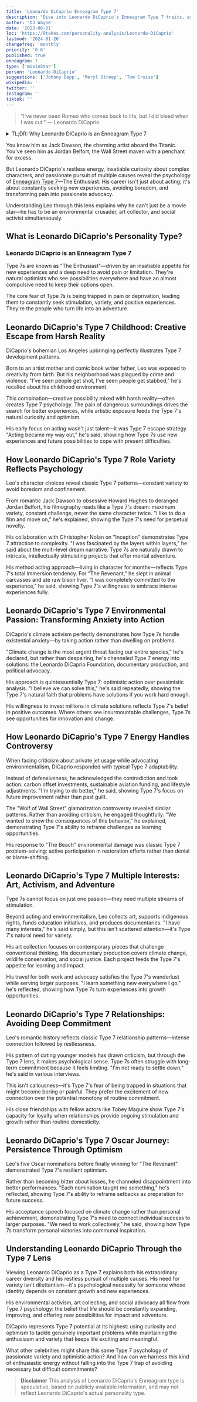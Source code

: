 ```yaml
---
title: 'Leonardo DiCaprio Enneagram Type 7'
description: "Dive into Leonardo DiCaprio's Enneagram Type 7 traits, exploring his versatile roles and environmental activism in a captivating analysis."
author: 'DJ Wayne'
date: '2023-08-21'
loc: 'https://9takes.com/personality-analysis/Leonardo-DiCaprio'
lastmod: '2024-01-26'
changefreq: 'monthly'
priority: '0.6'
published: true
enneagram: 7
type: ['movieStar']
person: 'Leonardo-DiCaprio'
suggestions: ['Johnny Depp', 'Meryl Streep', 'Tom Cruise']
wikipedia: ''
twitter: ''
instagram: ''
tiktok: ''
---
```



> "I've never been Romeo who comes back to life, but I did bleed when I was cut." — Leonardo DiCaprio

<details>
<summary class="accordion">TL;DR: Why Leonardo DiCaprio is an Enneagram Type 7</summary>
<div class="panel">
<ul>
<li><b>Versatility in Roles:</b> When you think of DiCaprio, his diverse range of roles comes to mind. From romantic leads to complex anti-heroes, his choice of characters aligns with Type 7's need for variety and fear of confinement. This versatility suggests a restless curiosity and a desire for new experiences, hallmark traits of Type 7.
</li>
<li><b>The Inner World:</b> DiCaprio's inner world is likely a whirlwind of thoughts, emotions, and plans for future adventures. While he may appear as a Hollywood star to the public, his deep involvement in environmental causes and intellectual pursuits suggests a daily life filled with diverse interests. This aligns with Type 7's insatiable curiosity and zest for life.
</li>
<li><b>Handling Controversies:</b> DiCaprio has faced controversies, particularly around the environmental impact of his projects. This could symbolize a Type 7's core fear of being trapped in painful situations, leading to choices that later require rectification. His constructive approach to resolving these issues shows maturity and deserves empathy, as it reflects Type 7's journey toward confronting challenges head-on.
</li>
<li><b>Core Motivation:</b> At the core, DiCaprio seems driven by a need to avoid emotional pain and seek fulfilling experiences, whether it's through his roles, activism, or personal life. This core motivation to seek variety and depth in experiences can be traced back to the fundamental traits of an Enneagram Type 7.
</li>
</ul>
  </div>
</details>

<p class="firstLetter">You know him as Jack Dawson, the charming artist aboard the Titanic. You've seen him as Jordan Belfort, the Wall Street maven with a penchant for excess.</p>

But Leonardo DiCaprio's restless energy, insatiable curiosity about complex characters, and passionate pursuit of multiple causes reveal the psychology of [Enneagram Type 7](/enneagram-corner/enneagram-type-7)—The Enthusiast. His career isn't just about acting; it's about constantly seeking new experiences, avoiding boredom, and transforming pain into passionate advocacy.

Understanding Leo through this lens explains why he can't just be a movie star—he has to be an environmental crusader, art collector, and social activist simultaneously.

## What is Leonardo DiCaprio's Personality Type?

### Leonardo DiCaprio is an Enneagram Type 7

Type 7s are known as "The Enthusiast"—driven by an insatiable appetite for new experiences and a deep need to avoid pain or limitation. They're natural optimists who see possibilities everywhere and have an almost compulsive need to keep their options open.

The core fear of Type 7s is being trapped in pain or deprivation, leading them to constantly seek stimulation, variety, and positive experiences. They're the people who turn life into an adventure.

## Leonardo DiCaprio's Type 7 Childhood: Creative Escape from Harsh Reality

DiCaprio's bohemian Los Angeles upbringing perfectly illustrates Type 7 development patterns.

Born to an artist mother and comic book writer father, Leo was exposed to creativity from birth. But his neighborhood was plagued by crime and violence. "I've seen people get shot, I've seen people get stabbed," he's recalled about his childhood environment.

This combination—creative possibility mixed with harsh reality—often creates Type 7 psychology. The pain of dangerous surroundings drives the search for better experiences, while artistic exposure feeds the Type 7's natural curiosity and optimism.

His early focus on acting wasn't just talent—it was Type 7 escape strategy. "Acting became my way out," he's said, showing how Type 7s use new experiences and future possibilities to cope with present difficulties.

## How Leonardo DiCaprio's Type 7 Role Variety Reflects Psychology

Leo's character choices reveal classic Type 7 patterns—constant variety to avoid boredom and confinement.

From romantic Jack Dawson to obsessive Howard Hughes to deranged Jordan Belfort, his filmography reads like a Type 7's dream: maximum variety, constant challenge, never the same character twice. "I like to do a film and move on," he's explained, showing the Type 7's need for perpetual novelty.

His collaboration with Christopher Nolan on "Inception" demonstrates Type 7 attraction to complexity. "I was fascinated by the layers within layers," he said about the multi-level dream narrative. Type 7s are naturally drawn to intricate, intellectually stimulating projects that offer mental adventure.

His method acting approach—living in character for months—reflects Type 7's total immersion tendency. For "The Revenant," he slept in animal carcasses and ate raw bison liver. "I was completely committed to the experience," he said, showing Type 7's willingness to embrace intense experiences fully.

## Leonardo DiCaprio's Type 7 Environmental Passion: Transforming Anxiety into Action

DiCaprio's climate activism perfectly demonstrates how Type 7s handle existential anxiety—by taking action rather than dwelling on problems.

"Climate change is the most urgent threat facing our entire species," he's declared, but rather than despairing, he's channeled Type 7 energy into solutions: the Leonardo DiCaprio Foundation, documentary production, and political advocacy.

His approach is quintessentially Type 7: optimistic action over pessimistic analysis. "I believe we can solve this," he's said repeatedly, showing the Type 7's natural faith that problems have solutions if you work hard enough.

His willingness to invest millions in climate solutions reflects Type 7's belief in positive outcomes. Where others see insurmountable challenges, Type 7s see opportunities for innovation and change.

## How Leonardo DiCaprio's Type 7 Energy Handles Controversy

When facing criticism about private jet usage while advocating environmentalism, DiCaprio responded with typical Type 7 adaptability.

Instead of defensiveness, he acknowledged the contradiction and took action: carbon offset investments, sustainable aviation funding, and lifestyle adjustments. "I'm trying to do better," he said, showing Type 7's focus on future improvement rather than past guilt.

The "Wolf of Wall Street" glamorization controversy revealed similar patterns. Rather than avoiding criticism, he engaged thoughtfully: "We wanted to show the consequences of this behavior," he explained, demonstrating Type 7's ability to reframe challenges as learning opportunities.

His response to "The Beach" environmental damage was classic Type 7 problem-solving: active participation in restoration efforts rather than denial or blame-shifting.

## Leonardo DiCaprio's Type 7 Multiple Interests: Art, Activism, and Adventure

Type 7s cannot focus on just one passion—they need multiple streams of stimulation.

Beyond acting and environmentalism, Leo collects art, supports indigenous rights, funds education initiatives, and produces documentaries. "I have many interests," he's said simply, but this isn't scattered attention—it's Type 7's natural need for variety.

His art collection focuses on contemporary pieces that challenge conventional thinking. His documentary production covers climate change, wildlife conservation, and social justice. Each project feeds the Type 7's appetite for learning and impact.

His travel for both work and advocacy satisfies the Type 7's wanderlust while serving larger purposes. "I learn something new everywhere I go," he's reflected, showing how Type 7s turn experiences into growth opportunities.

## Leonardo DiCaprio's Type 7 Relationships: Avoiding Deep Commitment

Leo's romantic history reflects classic Type 7 relationship patterns—intense connection followed by restlessness.

His pattern of dating younger models has drawn criticism, but through the Type 7 lens, it makes psychological sense. Type 7s often struggle with long-term commitment because it feels limiting. "I'm not ready to settle down," he's said in various interviews.

This isn't callousness—it's Type 7's fear of being trapped in situations that might become boring or painful. They prefer the excitement of new connection over the potential monotony of routine commitment.

His close friendships with fellow actors like Tobey Maguire show Type 7's capacity for loyalty when relationships provide ongoing stimulation and growth rather than routine domesticity.

## Leonardo DiCaprio's Type 7 Oscar Journey: Persistence Through Optimism

Leo's five Oscar nominations before finally winning for "The Revenant" demonstrated Type 7's resilient optimism.

Rather than becoming bitter about losses, he channeled disappointment into better performances. "Each nomination taught me something," he's reflected, showing Type 7's ability to reframe setbacks as preparation for future success.

His acceptance speech focused on climate change rather than personal achievement, demonstrating Type 7's need to connect individual success to larger purposes. "We need to work collectively," he said, showing how Type 7s transform personal victories into communal inspiration.

## Understanding Leonardo DiCaprio Through the Type 7 Lens

Viewing Leonardo DiCaprio as a Type 7 explains both his extraordinary career diversity and his restless pursuit of multiple causes. His need for variety isn't dilettantism—it's psychological necessity for someone whose identity depends on constant growth and new experiences.

His environmental activism, art collecting, and social advocacy all flow from Type 7 psychology: the belief that life should be constantly expanding, improving, and offering new possibilities for impact and adventure.

DiCaprio represents Type 7 potential at its highest: using curiosity and optimism to tackle genuinely important problems while maintaining the enthusiasm and variety that keeps life exciting and meaningful.

What other celebrities might share this same Type 7 psychology of passionate variety and optimistic action? And how can we harness this kind of enthusiastic energy without falling into the Type 7 trap of avoiding necessary but difficult commitments?

> **Disclaimer** This analysis of Leonardo DiCaprio's Enneagram type is speculative, based on publicly available information, and may not reflect Leonardo DiCaprio's actual personality type.